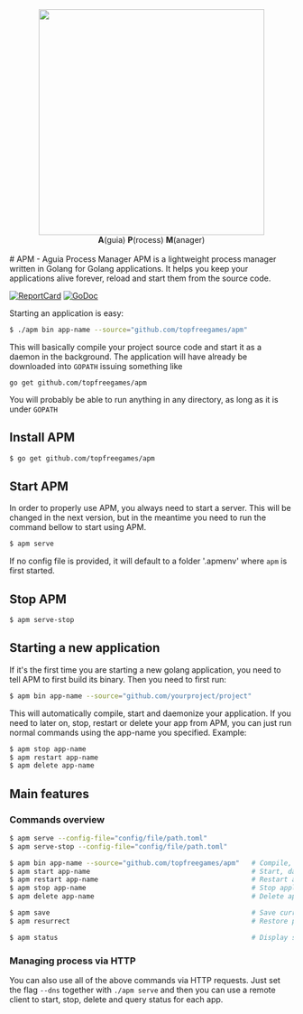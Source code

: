 <div align="center">
     <a>
        <img height="400px" width="400px" src="https://cloud.githubusercontent.com/assets/5413599/12247882/2fcb1ca6-b89d-11e5-933e-efade26acf13.jpg">
     </a>
     <br/>
     <b>A</b>(guia) <b>P</b>(rocess) <b>M</b>(anager)
     <br/><br/>
</div>
# APM - Aguia Process Manager
APM is a lightweight process manager written in Golang for Golang applications. It helps you keep your applications alive forever, reload and start them from the source code.

[![ReportCard](http://goreportcard.com/badge/topfreegames/apm)](http://goreportcard.com/badge/topfreegames/apm)
[![GoDoc](https://godoc.org/github.com/topfreegames/apm?status.svg)](https://godoc.org/github.com/topfreegames/apm)

Starting an application is easy:
```bash
$ ./apm bin app-name --source="github.com/topfreegames/apm"
```

This will basically compile your project source code and start it as a
daemon in the background. The application will have already be
downloaded into `GOPATH` issuing something like

	go get github.com/topfreegames/apm

You will probably be able to run anything in any directory, as long as
it is under `GOPATH`

## Install APM

```bash
$ go get github.com/topfreegames/apm
```

## Start APM

In order to properly use APM, you always need to start a server. This will be changed in the next version, but in the meantime you need to run the command bellow to start using APM.
```bash
$ apm serve
```
If no config file is provided, it will default to a folder '.apmenv' where `apm` is first started.

## Stop APM

```bash
$ apm serve-stop
```

## Starting a new application
If it's the first time you are starting a new golang application, you need to tell APM to first build its binary. Then you need to first run:
```bash
$ apm bin app-name --source="github.com/yourproject/project"
```

This will automatically compile, start and daemonize your application. If you need to later on, stop, restart or delete your app from APM, you can just run normal commands using the app-name you specified. Example:
```bash
$ apm stop app-name
$ apm restart app-name
$ apm delete app-name
```

## Main features

### Commands overview

```bash
$ apm serve --config-file="config/file/path.toml"
$ apm serve-stop --config-file="config/file/path.toml"

$ apm bin app-name --source="github.com/topfreegames/apm"   # Compile, start, daemonize and auto restart application.
$ apm start app-name                                        # Start, daemonize and auto restart application.
$ apm restart app-name                                      # Restart a previously saved process
$ apm stop app-name                                         # Stop application.
$ apm delete app-name                                       # Delete application forever.

$ apm save                                                  # Save current process list
$ apm resurrect                                             # Restore previously saved processes

$ apm status                                                # Display status for each app.
```

### Managing process via HTTP

You can also use all of the above commands via HTTP requests. Just set the flag ```--dns``` together with ```./apm serve``` and then you can use a remote client to start, stop, delete and query status for each app. 
